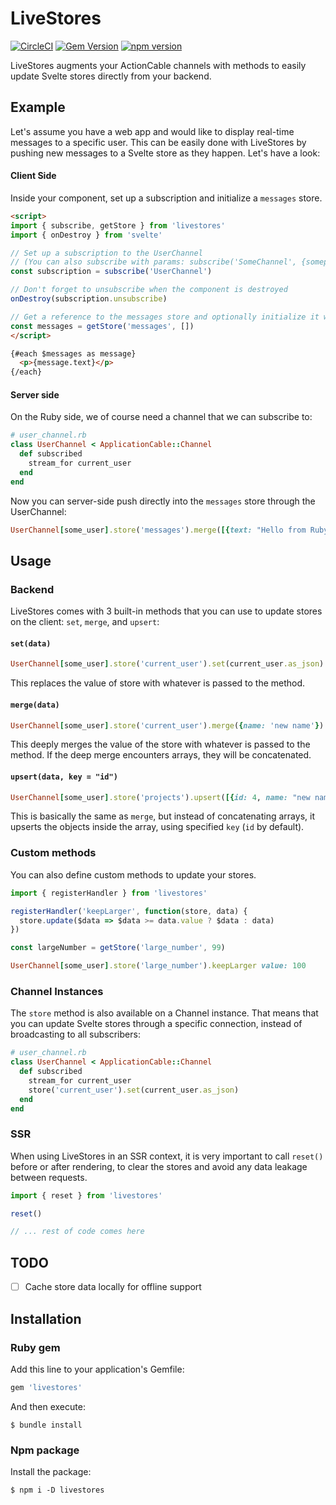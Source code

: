 # LiveStores

[![CircleCI](https://circleci.com/gh/buhrmi/livestores.svg?style=shield)](https://circleci.com/gh/buhrmi/livestores)
[![Gem Version](https://badge.fury.io/rb/livestores.svg)](https://rubygems.org/gems/livestores)
[![npm version](https://badge.fury.io/js/livestores.svg)](https://www.npmjs.com/package/livestores)

LiveStores augments your ActionCable channels with methods to easily update Svelte stores directly from your backend.

## Example

Let's assume you have a web app and would like to display real-time messages to a specific user. This can be easily done with LiveStores by pushing new messages to a Svelte store as they happen. Let's have a look:

#### Client Side

Inside your component, set up a subscription and initialize a `messages` store.

```html
<script>
import { subscribe, getStore } from 'livestores'
import { onDestroy } from 'svelte'

// Set up a subscription to the UserChannel
// (You can also subscribe with params: subscribe('SomeChannel', {someparam: 123}))
const subscription = subscribe('UserChannel')

// Don't forget to unsubscribe when the component is destroyed
onDestroy(subscription.unsubscribe)

// Get a reference to the messages store and optionally initialize it with an empty array
const messages = getStore('messages', [])
</script>

{#each $messages as message}
  <p>{message.text}</p>
{/each}
```

#### Server side

On the Ruby side, we of course need a channel that we can subscribe to:

```rb
# user_channel.rb
class UserChannel < ApplicationCable::Channel
  def subscribed
    stream_for current_user
  end
end
```

Now you can server-side push directly into the `messages` store through the UserChannel:

```rb
UserChannel[some_user].store('messages').merge([{text: "Hello from Ruby"}])
```

## Usage

### Backend

LiveStores comes with 3 built-in methods that you can use to update stores on the client: `set`, `merge`, and `upsert`:

#### `set(data)`

```rb
UserChannel[some_user].store('current_user').set(current_user.as_json)
```

This replaces the value of store with whatever is passed to the method.

#### `merge(data)`

```rb
UserChannel[some_user].store('current_user').merge({name: 'new name'})
```

This deeply merges the value of the store with whatever is passed to the method. If the deep merge encounters arrays, they will be concatenated.

#### `upsert(data, key = "id")`

```rb
UserChannel[some_user].store('projects').upsert([{id: 4, name: "new name"}])
```

This is basically the same as `merge`, but instead of concatenating arrays, it upserts the objects inside the array, using specified `key` (`id` by default).

### Custom methods

You can also define custom methods to update your stores.

```js
import { registerHandler } from 'livestores'

registerHandler('keepLarger', function(store, data) {
  store.update($data => $data >= data.value ? $data : data)
})

const largeNumber = getStore('large_number', 99)
```

```ruby
UserChannel[some_user].store('large_number').keepLarger value: 100
```

### Channel Instances

The `store` method is also available on a Channel instance. That means that you can update Svelte stores through a specific connection, instead of broadcasting to all subscribers:

```rb
# user_channel.rb
class UserChannel < ApplicationCable::Channel
  def subscribed
    stream_for current_user
    store('current_user').set(current_user.as_json)
  end
end
```

### SSR

When using LiveStores in an SSR context, it is very important to call `reset()` before or after rendering, to clear the stores and avoid any data leakage between requests.

```js
import { reset } from 'livestores'

reset()

// ... rest of code comes here
```

## TODO

- [ ] Cache store data locally for offline support

## Installation

### Ruby gem

Add this line to your application's Gemfile:

```ruby
gem 'livestores'
```

And then execute:

    $ bundle install

### Npm package

Install the package:

    $ npm i -D livestores


